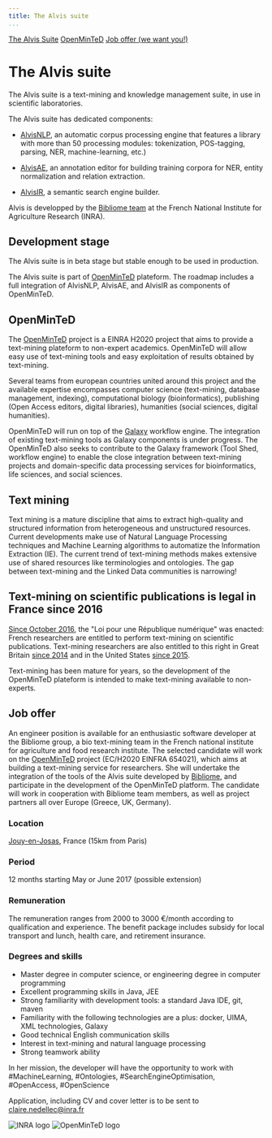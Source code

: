 ```yaml
---
title: The Alvis suite
...
```




[The Alvis Suite](#the-alvis-suite) [OpenMinTeD](#openminted) [Job offer (we want you!)](#job-offer)

<!--
pointeurs propres vers les répos
et démos

jolis screenshots de AlvisX 

logo bibliome
logo INRA
logo openminted
logo Alvis
-->


# The Alvis suite

The Alvis suite is a text-mining and knowledge management suite, in use in scientific laboratories.

The Alvis suite has dedicated components:

- [AlvisNLP](https://github.com/bibliome/alvisnlp), an automatic corpus processing engine that features a library with more than 50 processing modules: tokenization, POS-tagging, parsing, NER, machine-learning, etc.)

- [AlvisAE](https://github.com/bibliome/alvisae), an annotation editor for building training corpora for NER, entity normalization and relation extraction.

- [AlvisIR](https://github.com/bibliome/alvisae), a semantic search engine builder.

Alvis is developped by the [Bibliome team](http://maiage.jouy.inra.fr/?q=fr/bibliome/) at the French National Institute for Agriculture Research (INRA).

## Development stage

The Alvis suite is in beta stage but stable enough to be used in production.

The Alvis suite is part of [OpenMinTeD](https://openminted.eu) plateform. The roadmap includes a full integration of AlvisNLP, AlvisAE, and AlvisIR as components of OpenMinTeD.


## OpenMinTeD

The [OpenMinTeD](https://openminted.eu) project is a EINRA H2020 project that aims to provide a text-mining plateform to non-expert academics.
OpenMinTeD will allow easy use of text-mining tools and easy exploitation of results obtained by text-mining.

Several teams from european countries united around this project and the available expertise encompasses computer science (text-mining, database management, indexing), computational biology (bioinformatics), publishing (Open Access editors, digital libraries), humanities (social sciences, digital humanities).

OpenMinTeD will run on top of the [Galaxy](http://galaxyproject.org/) workflow engine. The integration of existing text-mining tools as Galaxy components is under progress.
The OpenMinTeD also seeks to contribute to the Galaxy framework (Tool Shed, workflow engine) to enable the close integration between text-mining projects and domain-specific data processing services for bioinformatics, life sciences, and social sciences.


## Text mining

Text mining is a mature discipline that aims to extract high-quality and structured information from heterogeneous and unstructured resources. Current developments make use of Natural Language Processing techniques and Machine Learning algorithms to automatize the Information Extraction (IE).
The current trend of text-mining methods makes extensive use of shared resources like terminologies and ontologies.
The gap between text-mining and the Linked Data communities is narrowing!


## Text-mining on scientific publications is legal in France since 2016

[Since October 2016](https://via.hypothes.is/http://www.enseignementsup-recherche.gouv.fr/cid107077/les-chercheurs-francais-pourront-desormais-pratiquer-pleinement-la-fouille-de-texte-et-de-donnees.html), the "Loi pour une République numérique" was enacted: French researchers are entitled to perform text-mining on scientific publications.
Text-mining researchers are also entitled to this right in Great Britain [since 2014](https://scinfolex.com/2014/04/01/le-royaume-uni-sanctuarise-les-pratiques-de-data-mining-par-le-biais-dune-exception-au-droit-dauteur/) and in the United States [since 2015](https://scinfolex.com/2015/10/21/comment-laffaire-google-books-se-termine-en-victoire-pour-le-text-mining/).

Text-mining has been mature for years, so the development of the OpenMinTeD plateform is intended to make text-mining available to non-experts.

<!-- and bridge the gap between what is considered possible and one researcher can actually in her daily activity achieve. -->

<!--


Recherche d'un dev :

- Java : il y a du code Java
- du design (légèrement mais être futé est attendu), au dev (fusion de deux suites), intégration au niveau de la plateforme OpenMinTeD (Galaxy), un petit peu de production
- objectif qualité : tests, intégration continue

Deux missions :
- intégrer AlvisAE et AlvisNLP
- intégrer la suite Alvis à la plateforme OpenMinTeD (basée sur le moteur de workflows Galaxy)

Proximité (discussions, séminaires, éventuellement contribution à) : Text Mining, Workflows, Machine Learning, promotion de l'Open Access en sciences
-->

## Job offer

An engineer position is available for an enthusiastic software developer at the Bibliome group, a bio text-mining team in the French national institute for agriculture and food research institute. The selected candidate will work on the [OpenMinTeD](https://openminted.eu) project (EC/H2020 EINFRA 654021), which aims at building a text-mining service for researchers. She will undertake the integration of the tools of the Alvis suite developed by [Bibliome](http://maiage.jouy.inra.fr/?q=fr/bibliome/), and participate in the development of the OpenMinTeD platform. The candidate will work in cooperation with Bibliome team members, as well as project partners all over Europe (Greece, UK, Germany).
 
### Location

[Jouy-en-Josas](http://www.openstreetmap.org/search?query=jouy%20en%20josas%20Domaine%20de%20Vilvert), France (15km from Paris)

 
### Period

12 months starting May or June 2017 (possible extension)

 
### Remuneration

The remuneration ranges from 2000 to 3000 €/month according to qualification and experience. The benefit package includes subsidy for local transport and lunch, health care, and retirement insurance.

 
### Degrees and skills

- Master degree in computer science, or engineering degree in computer programming
- Excellent programming skills in Java, JEE
- Strong familiarity with development tools:  a standard Java IDE, git, maven
- Familiarity with the following technologies are a plus: docker, UIMA, XML technologies, Galaxy
- Good technical English communication skills
- Interest in text-mining and natural language processing
- Strong teamwork ability


In her mission, the developer will have the opportunity to work with #MachineLearning, #Ontologies, #SearchEngineOptimisation, #OpenAccess, #OpenScience

Application, including CV and cover letter is to be sent to [claire.nedellec@inra.fr](mailto:claire.nedellec@inra.fr)


![INRA logo](https://upload.wikimedia.org/wikipedia/fr/thumb/d/d4/INRA_logo.jpg/320px-INRA_logo.jpg) ![OpenMinTeD logo](http://openminted.eu/wp-content/uploads/2016/01/OpenMINTED_Tag_Color_small.png)

<script async defer src="https://hypothes.is/embed.js"></script>

